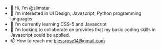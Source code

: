 - 👋 Hi, I’m @slimstar
- 👀 I’m interested in UI Design, Javascript, Python programming languages
- 🌱 I’m currently learning CSS-5 and Javascript
- 💞️ I’m looking to collaborate on provides that my basic coding skills in Javascript could be applied. 
- 📫 How to reach me blessrose14@gmail.com

<!---
slimstar/slimstar is a ✨ special ✨ repository because its `README.md` (this file) appears on your GitHub profile.
You can click the Preview link to take a look at your changes.
--->

